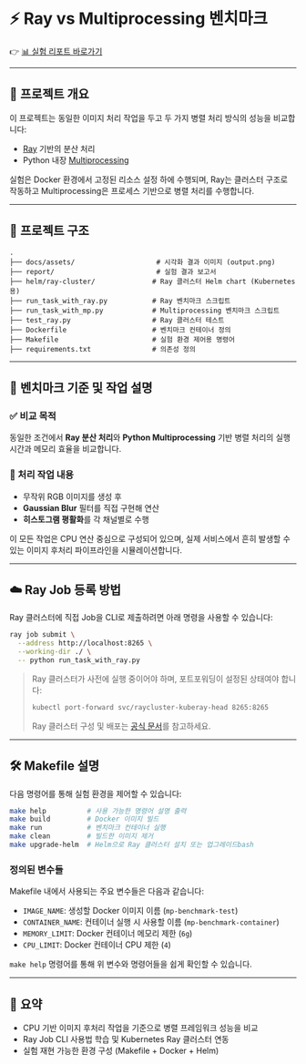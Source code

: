 # ⚡️ Ray vs Multiprocessing 벤치마크

👉 [📊 실험 리포트 바로가기](./docs/report/20250415.md)

---

## 📝 프로젝트 개요

이 프로젝트는 동일한 이미지 처리 작업을 두고 두 가지 병렬 처리 방식의 성능을 비교합니다:

- [Ray](https://www.ray.io/) 기반의 분산 처리
- Python 내장 [Multiprocessing](https://docs.python.org/3/library/multiprocessing.html)

실험은 Docker 환경에서 고정된 리소스 설정 하에 수행되며, Ray는 클러스터 구조로 작동하고 Multiprocessing은 프로세스 기반으로 병렬 처리를 수행합니다.

---

## 📁 프로젝트 구조

```
.
├── docs/assets/                    # 시각화 결과 이미지 (output.png)
├── report/                         # 실험 결과 보고서
├── helm/ray-cluster/              # Ray 클러스터 Helm chart (Kubernetes용)
├── run_task_with_ray.py           # Ray 벤치마크 스크립트
├── run_task_with_mp.py            # Multiprocessing 벤치마크 스크립트
├── test_ray.py                    # Ray 클러스터 테스트
├── Dockerfile                     # 벤치마크 컨테이너 정의
├── Makefile                       # 실험 환경 제어용 명령어
├── requirements.txt               # 의존성 정의
```

---

## 🔬 벤치마크 기준 및 작업 설명

### ✅ 비교 목적

동일한 조건에서 **Ray 분산 처리**와 **Python Multiprocessing** 기반 병렬 처리의 실행 시간과 메모리 효율을 비교합니다.

### 🧪 처리 작업 내용

- 무작위 RGB 이미지를 생성 후
- **Gaussian Blur** 필터를 직접 구현해 연산
- **히스토그램 평활화**를 각 채널별로 수행

이 모든 작업은 CPU 연산 중심으로 구성되어 있으며, 실제 서비스에서 흔히 발생할 수 있는 이미지 후처리 파이프라인을 시뮬레이션합니다.

---

## ☁️ Ray Job 등록 방법

Ray 클러스터에 직접 Job을 CLI로 제출하려면 아래 명령을 사용할 수 있습니다:

```bash
ray job submit \
  --address http://localhost:8265 \
  --working-dir ./ \
  -- python run_task_with_ray.py
```

> Ray 클러스터가 사전에 실행 중이어야 하며, 포트포워딩이 설정된 상태여야 합니다:
>
> ```bash
> kubectl port-forward svc/raycluster-kuberay-head 8265:8265
> ```
>
> Ray 클러스터 구성 및 배포는 [공식 문서](https://docs.ray.io/en/latest/cluster/kubernetes/k8s-overview.html)를 참고하세요.

---

## 🛠 Makefile 설명

다음 명령어를 통해 실험 환경을 제어할 수 있습니다:

```bash
make help          # 사용 가능한 명령어 설명 출력
make build         # Docker 이미지 빌드
make run           # 벤치마크 컨테이너 실행
make clean         # 빌드한 이미지 제거
make upgrade-helm  # Helm으로 Ray 클러스터 설치 또는 업그레이드bash
```

### 정의된 변수들

Makefile 내에서 사용되는 주요 변수들은 다음과 같습니다:

- `IMAGE_NAME`: 생성할 Docker 이미지 이름 (`mp-benchmark-test`)
- `CONTAINER_NAME`: 컨테이너 실행 시 사용할 이름 (`mp-benchmark-container`)
- `MEMORY_LIMIT`: Docker 컨테이너 메모리 제한 (`6g`)
- `CPU_LIMIT`: Docker 컨테이너 CPU 제한 (`4`)

`make help` 명령어를 통해 위 변수와 명령어들을 쉽게 확인할 수 있습니다.

---

## 🧠 요약

- CPU 기반 이미지 후처리 작업을 기준으로 병렬 프레임워크 성능을 비교
- Ray Job CLI 사용법 학습 및 Kubernetes Ray 클러스터 연동
- 실험 재현 가능한 환경 구성 (Makefile + Docker + Helm)
